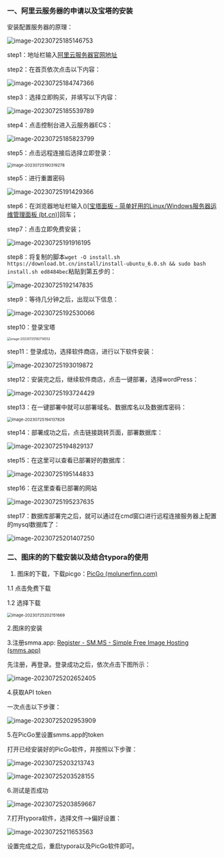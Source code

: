 ### 一、阿里云服务器的申请以及宝塔的安装

安装配置服务器的原理：

![image-20230725185146753](https://s2.loli.net/2023/07/25/r47h9wtQDN1suP3.png)

step1：地址栏输入[阿里云服务器官网地址](https://www.aliyun.com/)

step2：在首页依次点击以下内容：

![image-20230725184747366](https://s2.loli.net/2023/07/25/QeWxs9IFOSdozhn.png)

step3：选择立即购买，并填写以下内容：

![image-20230725185539789](https://s2.loli.net/2023/07/25/DxIhbiHAyd8Z756.png)

step4：点击控制台进入云服务器ECS：

![image-20230725185823799](https://s2.loli.net/2023/07/25/4i65WwKZqncR9ON.png)

step5：点击远程连接后选择立即登录：

<img src="https://s2.loli.net/2023/07/25/aiuF17gnklNJfeQ.png" alt="image-20230725190319278" style="zoom:67%;" />

step5：进行重置密码

![image-20230725191429366](https://s2.loli.net/2023/07/25/TOHfBA6QqCzY5rS.png)

step6：在浏览器地址栏输入()[[宝塔面板 - 简单好用的Linux/Windows服务器运维管理面板 (bt.cn)](https://www.bt.cn/new/index.html)]回车；

step7：点击立即免费安装；

![image-20230725191916195](https://s2.loli.net/2023/07/25/pZxmEnwiFvG16b5.png)

step8：将复制的脚本`wget -O install.sh https://download.bt.cn/install/install-ubuntu_6.0.sh && sudo bash install.sh ed8484bec`粘贴到第五步的：

![image-20230725192147835](https://s2.loli.net/2023/07/25/IoLFxJys9cGuNAC.png)

step9：等待几分钟之后，出现以下信息：

![image-20230725192530066](https://s2.loli.net/2023/07/25/RfHM7cL31ElOaGz.png)

step10：登录宝塔

<img src="https://s2.loli.net/2023/07/25/PDv1w2sZpNyVchO.png" alt="image-20230725192714552" style="zoom:50%;" />

step11：登录成功，选择软件商店，进行以下软件安装：

![image-20230725193019872](https://s2.loli.net/2023/07/25/iVQDoROLmnZGkEt.png)

step12：安装完之后，继续软件商店，点击一键部署，选择wordPress：

![image-20230725193724429](https://s2.loli.net/2023/07/25/xaRWEI3MVCnyzJB.png)

step13：在一键部署中就可以部署域名、数据库名以及数据库密码：

<img src="https://s2.loli.net/2023/07/25/k7IyA9BjTZUdhem.png" alt="image-20230725194137826" style="zoom: 67%;" />

step14：部署成功之后，点击链接跳转页面，部署数据库：

![image-20230725194829137](https://s2.loli.net/2023/07/25/9jHpnRf7PikQOhe.png)

step15：在这里可以查看已部署好的数据库：

![image-20230725195144833](https://s2.loli.net/2023/07/25/fZp2LKWHkRi1uPl.png)

step16：在这里查看已部署的网站

![image-20230725195237635](https://s2.loli.net/2023/07/25/BtGMaHripd9qlTX.png)

step17：数据库部署完之后，就可以通过在cmd窗口进行远程连接服务器上配置的mysql数据库了：

![image-20230725201407250](https://s2.loli.net/2023/07/25/HKSBPar5hRUvF8o.png)

### 二、图床的的下载安装以及结合typora的使用

1. 图床的下载，下载picgo：[PicGo (molunerfinn.com)](https://molunerfinn.com/PicGo/)

1.1 点击免费下载

1.2 选择下载

<img src="https://s2.loli.net/2023/07/25/PUv3LF4IcrzRwOq.png" alt="image-20230725202151669" style="zoom:67%;" />

2.图床的安装

3.注册smma.app: [Register - SM.MS - Simple Free Image Hosting (smms.app)](https://smms.app/register)

先注册，再登录。登录成功之后，依次点击下图所示：

![image-20230725202652405](https://s2.loli.net/2023/07/25/LPQms2nrl169wKo.png)

4.获取API token

一次点击以下步骤：

![image-20230725202953909](https://s2.loli.net/2023/07/25/IK1LeTXkJHWFPOm.png)

5.在PicGo里设置smms.app的token

打开已经安装好的PicGo软件，并按照以下步骤：

![image-20230725203213743](https://s2.loli.net/2023/07/25/bHSYfFx7PUyDZ5I.png)

![image-20230725203528155](https://s2.loli.net/2023/07/25/rjwqQGoDN2phstT.png)

6.测试是否成功

![image-20230725203859667](https://s2.loli.net/2023/07/25/5dDE93qBTYNgmsf.png)

7.打开typora软件，选择文件——>偏好设置：

![image-20230725211653563](https://s2.loli.net/2023/07/25/IxnMbh8P1l3TXsy.png)

设置完成之后，重启typora以及PicGo软件即可。




















